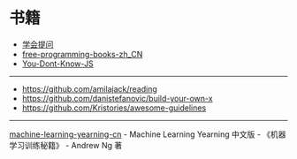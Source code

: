书籍
========

- [学会提问](https://book.douban.com/subject/27081224/)
- [free-programming-books-zh_CN](https://github.com/justjavac/free-programming-books-zh_CN)
- [You-Dont-Know-JS](https://github.com/getify/You-Dont-Know-JS)

---

- https://github.com/amilajack/reading
- https://github.com/danistefanovic/build-your-own-x
- https://github.com/Kristories/awesome-guidelines

---

[machine-learning-yearning-cn](https://github.com/deeplearning-ai/machine-learning-yearning-cn) - Machine Learning Yearning 中文版 - 《机器学习训练秘籍》 - Andrew Ng 著 
